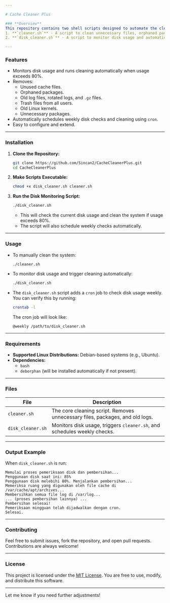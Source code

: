 ```yaml
---

# Cache Cleaner Plus

### **Overview**
This repository contains two shell scripts designed to automate the cleaning and maintenance of a Linux system's disk space:
1. **`cleaner.sh`** - A script to clean unnecessary files, orphaned packages, and old kernels to free up disk space.
2. **`disk_cleaner.sh`** - A script to monitor disk usage and automatically trigger `cleaner.sh` if disk usage exceeds 80%. It also schedules weekly checks using `cron`.

---
```


### **Features**
- Monitors disk usage and runs cleaning automatically when usage exceeds 80%.
- Removes:
  - Unused cache files.
  - Orphaned packages.
  - Old log files, rotated logs, and `.gz` files.
  - Trash files from all users.
  - Old Linux kernels.
  - Unnecessary packages.
- Automatically schedules weekly disk checks and cleaning using `cron`.
- Easy to configure and extend.

---

### **Installation**
1. **Clone the Repository:**
   ```bash
   git clone https://github.com/Sincan2/CacheCleanerPlus.git
   cd CacheCleanerPlus
   ```

2. **Make Scripts Executable:**
   ```bash
   chmod +x disk_cleaner.sh cleaner.sh
   ```

3. **Run the Disk Monitoring Script:**
   ```bash
   ./disk_cleaner.sh
   ```
   - This will check the current disk usage and clean the system if usage exceeds 80%.
   - The script will also schedule weekly checks automatically.

---

### **Usage**
- To manually clean the system:
  ```bash
  ./cleaner.sh
  ```
- To monitor disk usage and trigger cleaning automatically:
  ```bash
  ./disk_cleaner.sh
  ```
- The `disk_cleaner.sh` script adds a `cron` job to check disk usage weekly. You can verify this by running:
  ```bash
  crontab -l
  ```
  The cron job will look like:
  ```
  @weekly /path/to/disk_cleaner.sh
  ```

---

### **Requirements**
- **Supported Linux Distributions:** Debian-based systems (e.g., Ubuntu).
- **Dependencies:**
  - `bash`
  - `deborphan` (will be installed automatically if not present).

---

### **Files**
| File              | Description                                                                 |
|-------------------|-----------------------------------------------------------------------------|
| `cleaner.sh`      | The core cleaning script. Removes unnecessary files, packages, and old logs. |
| `disk_cleaner.sh` | Monitors disk usage, triggers `cleaner.sh`, and schedules weekly checks.     |

---

### **Output Example**
When `disk_cleaner.sh` is run:
```plaintext
Memulai proses pemeriksaan disk dan pembersihan...
Penggunaan disk saat ini: 85%
Penggunaan disk melebihi 80%. Menjalankan pembersihan...
Memeriksa ruang yang digunakan oleh file cache di /var/cache/apt/archives...
Membersihkan semua file log di /var/log...
... (proses pembersihan lainnya) ...
Pembersihan selesai!
Pemeriksaan mingguan telah dijadwalkan dengan cron.
Selesai.
```

---

### **Contributing**
Feel free to submit issues, fork the repository, and open pull requests. Contributions are always welcome!

---

### **License**
This project is licensed under the [MIT License](LICENSE). You are free to use, modify, and distribute this software.

---

Let me know if you need further adjustments!
